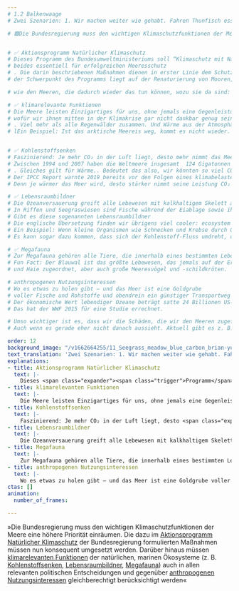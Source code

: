 ```yaml
---
# 1.2 Balkenwaage
# Zwei Szenarien: 1. Wir machen weiter wie gehabt. Fahren Thunfisch essend mit dem Kreuzfahrtschiff über die Meere. Zu unserer Rechten Ölplattformen. Zur Linken militärische Sperrgebiete. In ein paar Jahren geht uns die Luft zum Atmen aus, unser Zuhause wird überflutet und Trinkwasser wird knapp. 2. Wir sitzen Algenburger essend am Strand, vor uns das mit Seegras bewachsene Watt. Bis zum Horizont ein friedvolles Meer. 

# 🟪Die Bundesregierung muss den wichtigen Klimaschutzfunktionen der Meere eine höhere Priorität einräumen. Die dazu im Aktionsprogramm Natürlicher Klimaschutz der Bundesregierung formulierten Maßnahmen müssen nun konsequent umgesetzt werden. Darüber hinaus müssen klimarelevanten Funktionen der natürlichen, marinen Ökosysteme (z. B. Kohlenstoffsenken, Lebensraumbildner, Megafauna) auch in allen relevanten politischen Entscheidungen und gegenüber anthropogenen Nutzungsinteressen gleichberechtigt berücksichtigt werden


# ✅ Aktionsprogramm Natürlicher Klimaschutz
# Dieses Programm des Bundesumweltministeriums soll “Klimaschutz mit Naturschutz verbinden”
# beides essentiell für erfolgreichen Meeresschutz
# . Die darin beschriebenen Maßnahmen dienen in erster Linie dem Schutz und der Resilienz von Ökosystemen
# der Schwerpunkt des Programms liegt auf der Renaturierung von Mooren, aber auch die Meere werden berücksichtigt

# wie den Meeren, die dadurch wieder das tun können, wozu sie da sind: vielen verschiedenen Lebewesen ein Zuhause bieten. Mit dem wunderbaren Nebeneffekt, dass lebendige Ökosysteme jede Menge CO₂ aufnehmen und dauerhaft speichern – wenn die Maßnahmen denn umgesetzt werden. Vier Milliarden Euro wollte die Bundesregierung für das Aktionsprogramm zur Verfügung stellen. Der Großteil fiel jedoch einem gigantischen Loch in der Haushaltskasse zum Opfer.

# ✅ klimarelevante Funktionen
# Die Meere leisten Einzigartiges für uns, ohne jemals eine Gegenleistung einzufordern. Co₂ speichern zum Beispiel
# wofür wir ihnen mitten in der Klimakrise gar nicht dankbar genug sein können
# . Viel mehr als alle Regenwälder zusammen. Und Wärme aus der Atmosphäre aufnehmen. Aber nur bis zu einem gewissen Level. Strapazieren wir die Meere zu stark, können sie ihre wertvollen Leistungen nicht mehr (lange) erbringen, können keinen Kohlenstoff und keine Hitze mehr aufnehmen. Sie kollabieren. irreversibel.
# lEin Beispiel: Ist das arktische Meereis weg, kommt es nicht wieder. Zumindest nicht innerhalb der Menschheitsgeschichte. Und eine eisfreie Arktis hat dramatische Folgen.


# ✅ Kohlenstoffsenken
# Faszinierend: Je mehr CO₂ in der Luft liegt, desto mehr nimmt das Meer auf
# Zwischen 1994 und 2007 haben die Weltmeere insgesamt  124 Gigatonnen Kohlendioxid aufgenommen. Das entspricht 31 % der gesamten menschgemachten Emissionen in diesem Zeitraum.
# . Gleiches gilt für Wärme.. Bedeutet das also, wir könnten so viel CO₂ in die Atmosphäre pumpen, wie wir wollen. Erderwärmung? Kein Problem mehr! Denkst! 
# Der IPCC Report warnte 2019 bereits vor den Folgen eines klimabelasteten Ozeans.
# Denn je wärmer das Meer wird, desto stärker nimmt seine Leistung CO₂ aufzunehmen ab. Eine zu hohe Konzentration an CO₂ in den Ozeanen wiederum führt zu Versauerung, der pH-Wert des Wassers sinkt. Eine Katastrophe für viele Meeresbewohner.

# ✅ Lebensraumbildner
# Die Ozeanversauerung greift alle Lebewesen mit kalkhaltigem Skelett an, zum Beispiel Korallen. Seegraswiesen leiden unter den klimatischen Veränderungen unseres Planeten. Korallen und Seegraswiesen sind aber das Zuhause unzähliger Meereslebewesen und dienen als Kinderstube für Jungfische. 
# In Riffen und Seegraswiesen sind Fische während der Eiablage sowie ihre Eier und  Larven vor Fressfeinden und anderen Gefahren geschützt.
# Gibt es diese sogenannten Lebensraumbildner
# Die englische Übersetzung finden wir übrigens viel cooler: ecosystem engineers. nicht mehr, gibt es bald auch keine Fische mehr. Und verschwinden solche Ökosysteme, funktionieren Prozesse im Meer wie die Aufnahme von Kohlenstoff nicht mehr. 
# Ein Beispiel: Wenn kleine Organismen wie Schnecken und Krebse durch Ozeanversauerung abwandern oder sterben und nicht mehr weiden, kann Seegras wuchern und das darin gebundene CO₂ wird weniger schnell oder gar nicht abgebaut.
# Es kann sogar dazu kommen, dass sich der Kohlenstoff-Fluss umdreht, die Ozeane also CO2 in die Atmosphäre emittieren.

# ✅ Megafauna
# Zur Megafauna gehören alle Tiere, die innerhalb eines bestimmten Lebensraums die körperlich größten, die Giganten sind. Der marinen Megafauna werden zum Beispiel Wale
# Fun Fact: Der Blauwal ist das größte Lebewesen, das jemals auf der Erde gelebt hat. Er kann über 30 Meter lang werden. Na, wenn das mal nicht mega ist!
# und Haie zugeordnet, aber auch große Meeresvögel und -schildkröten.

# anthropogenen Nutzungsinteressen
# Wo es etwas zu holen gibt – und das Meer ist eine Goldgrube
# voller Fische und Rohstoffe und obendrein ein günstiger Transportweg für Schiffe –, wird es auch jemanden geben, der es sich holen will. Der Raubbau an den Meeren ist der beste Beweis dafür, wie rücksichtslos manche Menschen und Industrien ihre Interessen verfolgen, wenn sich damit gutes Geld verdienen lässt. 
# Der ökonomische Wert lebendiger Ozeane beträgt satte 24 Billionen US-Dollar. 
# Das hat der WWF 2015 für eine Studie errechnet.

# Umso wichtiger ist es, dass wir die Schäden, die wir den Meeren zugefügt haben, nun durch gutes Management der bestehenden Ressourcen reduzieren bzw. abmildern.
# Auch wenn es gerade eher nicht danach aussieht. Aktuell gibt es z. B. Bemühungen, CO₂ aus industriellen Produktionsprozessen im Boden der Nordsee zu speichern. Carbon Capture and Storage (CCS) ist eine enorme Belastung für das Ökosystem Meer.

order: 12
background_image: "/v1662664255/11_Seegrass_meadow_blue_carbon_brian-yurasits-unsplash_ciwu2j_vokl0v.jpg"
text_translation: 'Zwei Szenarien: 1. Wir machen weiter wie gehabt. Fahren Thunfisch essend mit dem Kreuzfahrtschiff über die Meere. Zu unserer Rechten Ölplattformen. Zur Linken militärische Sperrgebiete. In ein paar Jahren geht uns die Luft zum Atmen aus, unser Zuhause wird überflutet und Trinkwasser wird knapp. 2. Wir sitzen Algenburger essend am Strand, vor uns das mit Seegras bewachsene Watt. Bis zum Horizont ein friedvolles Meer.'
explanations:
- title: Aktionsprogramm Natürlicher Klimaschutz
  text: |-
    Dieses <span class="expander"><span class="trigger">Programm</span><span class="info"> beides essentiell für erfolgreichen Meeresschutz</span></span> des Bundesumweltministeriums soll “Klimaschutz mit Naturschutz verbinden”. Die darin beschriebenen <span class="expander"><span class="trigger">Maßnahmen</span><span class="info"> der Schwerpunkt des Programms liegt auf der Renaturierung von Mooren, aber auch die Meere werden berücksichtigt</span></span> dienen in erster Linie dem Schutz und der Resilienz von Ökosystemen wie den Meeren, die dadurch wieder das tun können, wozu sie da sind: vielen verschiedenen Lebewesen ein Zuhause bieten. Mit dem wunderbaren Nebeneffekt, dass lebendige Ökosysteme jede Menge CO₂ aufnehmen und dauerhaft speichern – wenn die Maßnahmen denn umgesetzt werden. Vier Milliarden Euro wollte die Bundesregierung für das Aktionsprogramm zur Verfügung stellen. Der Großteil fiel jedoch einem gigantischen Loch in der Haushaltskasse zum Opfer.
- title: klimarelevanten Funktionen
  text: |-
    Die Meere leisten Einzigartiges für uns, ohne jemals eine Gegenleistung einzufordern. <span class="expander"><span class="trigger">Co₂ speichern</span><span class="info">wofür wir ihnen mitten in der Klimakrise gar nicht dankbar genug sein können</span></span> zum Beispiel. Viel mehr als alle Regenwälder zusammen. Und Wärme aus der Atmosphäre aufnehmen. Aber nur bis zu einem gewissen Level. Strapazieren wir die Meere zu stark, können sie ihre wertvollen Leistungen nicht mehr (lange) erbringen, können keinen Kohlenstoff und keine Hitze mehr aufnehmen. Sie <span class="expander"><span class="trigger">kollabieren</span><span class="info"> Ein Beispiel: Ist das arktische Meereis weg, kommt es nicht wieder. Zumindest nicht innerhalb der Menschheitsgeschichte. Und eine eisfreie Arktis hat dramatische Folgen.</span></span>. irreversibel.
- title: Kohlenstoffsenken
  text: |-
    Faszinierend: Je mehr CO₂ in der Luft liegt, desto <span class="expander"><span class="trigger">mehr nimmt das Meer auf</span><span class="info"> Zwischen 1994 und 2007 haben die Weltmeere insgesamt  124 Gigatonnen Kohlendioxid aufgenommen. Das entspricht 31 % der gesamten menschgemachten Emissionen in diesem Zeitraum.</span></span>. Gleiches gilt für Wärme.. Bedeutet das also, wir könnten so viel CO₂ in die Atmosphäre pumpen, wie wir wollen. Erderwärmung? Kein Problem mehr! <span class="expander"><span class="trigger">Denkst!</span><span class="info"> Der IPCC Report warnte 2019 bereits vor den Folgen eines klimabelasteten Ozeans.</span></span> Denn je wärmer das Meer wird, desto stärker nimmt seine Leistung CO₂ aufzunehmen ab. Eine zu hohe Konzentration an CO₂ in den Ozeanen wiederum führt zu Versauerung, der pH-Wert des Wassers sinkt. Eine Katastrophe für viele Meeresbewohner.
- title: Lebensraumbildner
  text: |-
    Die Ozeanversauerung greift alle Lebewesen mit kalkhaltigem Skelett an, zum Beispiel Korallen. Seegraswiesen leiden unter den klimatischen Veränderungen unseres Planeten. Korallen und Seegraswiesen sind aber das Zuhause unzähliger Meereslebewesen und dienen als Kinderstube für <span class="expander"><span class="trigger">Jungfische</span><span class="info"> In Riffen und Seegraswiesen sind Fische während der Eiablage sowie ihre Eier und  Larven vor Fressfeinden und anderen Gefahren geschützt.</span></span>. Gibt es diese sogenannten <span class="expander"><span class="trigger">Lebensraumbildner</span><span class="info"> Die englische Übersetzung finden wir übrigens viel cooler: <i>ecosystem engineers</i>.</span></span> nicht mehr, gibt es bald auch keine Fische mehr. Und verschwinden solche Ökosysteme, <span class="expander"><span class="trigger">funktionieren Prozesse im Meer wie die Aufnahme von Kohlenstoff nicht mehr</span><span class="info"> Ein Beispiel: Wenn kleine Organismen wie Schnecken und Krebse durch Ozeanversauerung abwandern oder sterben und nicht mehr weiden, kann Seegras wuchern und das darin gebundene CO₂ wird weniger schnell oder gar nicht abgebaut.</span></span>. Es kann sogar dazu kommen, dass sich der Kohlenstoff-Fluss umdreht, die Ozeane also CO2 in die Atmosphäre emittieren.
- title: Megafauna
  text: |-
    Zur Megafauna gehören alle Tiere, die innerhalb eines bestimmten Lebensraums die körperlich größten, die Giganten sind. Der marinen Megafauna werden zum Beispiel <span class="expander"><span class="trigger">Wale</span><span class="info"> Fun Fact: Der Blauwal ist das größte Lebewesen, das jemals auf der Erde gelebt hat. Er kann über 30 Meter lang werden. Na, wenn das mal nicht mega ist!</span></span> und Haie zugeordnet, aber auch große Meeresvögel und -schildkröten.
- title: anthropogenen Nutzungsinteressen
  text: |-
    Wo es etwas zu holen gibt – und das Meer ist eine Goldgrube voller Fische und Rohstoffe und obendrein ein günstiger Transportweg für Schiffe -, wird es auch jemanden geben, der es sich holen will. Der Raubbau an den Meeren ist der beste Beweis dafür, wie rücksichtslos manche Menschen und Industrien ihre Interessen verfolgen, wenn sich damit <span class="expander"><span class="trigger">gutes Geld</span><span class="info"> Der ökonomische Wert lebendiger Ozeane beträgt satte 24 Billionen US-Dollar. Das hat der WWF 2015 für eine Studie errechnet.</span></span> verdienen lässt. Umso wichtiger ist es, dass wir die Schäden, die wir den Meeren zugefügt haben, nun durch gutes Management der bestehenden Ressourcen <span class="expander"><span class="trigger">reduzieren bzw. abmildern</span><span class="info"> Auch wenn es gerade eher nicht danach aussieht. Aktuell gibt es z. B. Bemühungen, CO₂ aus industriellen Produktionsprozessen im Boden der Nordsee zu speichern. Carbon Capture and Storage (CCS) ist eine enorme Belastung für das Ökosystem Meer.</span></span>.
ctas: []
animation:
  number_of_frames: 

---
```

»Die Bundesregierung muss den wichtigen Klimaschutzfunktionen der Meere eine höhere Priorität einräumen. Die dazu im [Aktionsprogramm Natürlicher Klimaschutz](# "Aktionsprogramm Natürlicher Klimaschutz") der Bundesregierung formulierten Maßnahmen müssen nun konsequent umgesetzt werden. Darüber hinaus müssen [klimarelevanten Funktionen](# "klimarelevanten Funktionen") der natürlichen, marinen Ökosysteme (z. B. [Kohlenstoffsenken](# "Kohlenstoffsenken"), [Lebensraumbildner](# "Lebensraumbildner"), [Megafauna](# "Megafauna")) auch in allen relevanten politischen Entscheidungen und gegenüber [anthropogenen Nutzungsinteressen](# "anthropogenen Nutzungsinteressen") gleichberechtigt berücksichtigt werden«